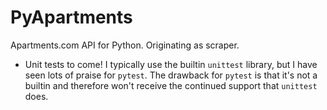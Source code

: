 # PyApartments
Apartments.com API for Python. Originating as scraper.




* Unit tests to come! I typically use the builtin `unittest` library, but I have seen lots of praise for `pytest`. The drawback for `pytest` is that it's not a builtin and therefore won't receive the continued support that `unittest` does.